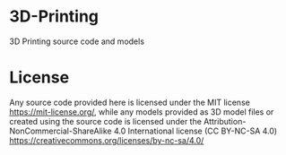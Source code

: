 # 3D-Printing
3D Printing source code and models

# License
Any source code provided here is licensed under the MIT license https://mit-license.org/, while any models provided as 3D model files or created using the source code is licensed under the Attribution-NonCommercial-ShareAlike 4.0 International license (CC BY-NC-SA 4.0) https://creativecommons.org/licenses/by-nc-sa/4.0/
